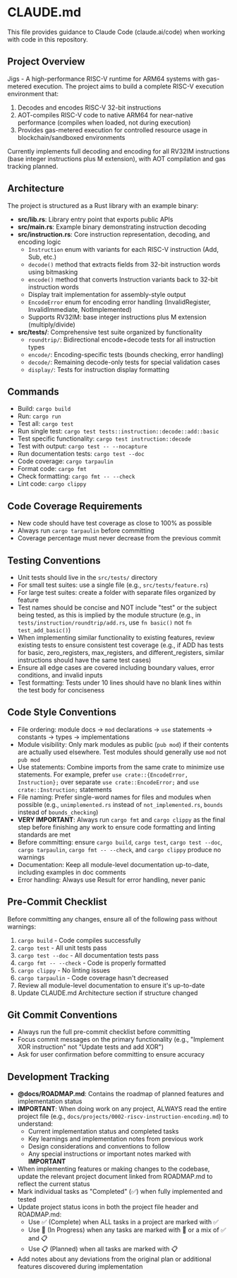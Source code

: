 # CLAUDE.md

This file provides guidance to Claude Code (claude.ai/code) when working with code in this repository.

## Project Overview
Jigs - A high-performance RISC-V runtime for ARM64 systems with gas-metered execution. The project aims to build a complete RISC-V execution environment that:
1. Decodes and encodes RISC-V 32-bit instructions
2. AOT-compiles RISC-V code to native ARM64 for near-native performance (compiles when loaded, not during execution)
3. Provides gas-metered execution for controlled resource usage in blockchain/sandboxed environments

Currently implements full decoding and encoding for all RV32IM instructions (base integer instructions plus M extension), with AOT compilation and gas tracking planned.

## Architecture
The project is structured as a Rust library with an example binary:
- **src/lib.rs**: Library entry point that exports public APIs
- **src/main.rs**: Example binary demonstrating instruction decoding
- **src/instruction.rs**: Core instruction representation, decoding, and encoding logic
  - `Instruction` enum with variants for each RISC-V instruction (Add, Sub, etc.)
  - `decode()` method that extracts fields from 32-bit instruction words using bitmasking
  - `encode()` method that converts Instruction variants back to 32-bit instruction words
  - Display trait implementation for assembly-style output
  - `EncodeError` enum for encoding error handling (InvalidRegister, InvalidImmediate, NotImplemented)
  - Supports RV32IM: base integer instructions plus M extension (multiply/divide)
- **src/tests/**: Comprehensive test suite organized by functionality
  - `roundtrip/`: Bidirectional encode+decode tests for all instruction types
  - `encode/`: Encoding-specific tests (bounds checking, error handling)
  - `decode/`: Remaining decode-only tests for special validation cases
  - `display/`: Tests for instruction display formatting

## Commands
- Build: `cargo build`
- Run: `cargo run`
- Test all: `cargo test`
- Run single test: `cargo test tests::instruction::decode::add::basic`
- Test specific functionality: `cargo test instruction::decode`
- Test with output: `cargo test -- --nocapture`
- Run documentation tests: `cargo test --doc`
- Code coverage: `cargo tarpaulin`
- Format code: `cargo fmt`
- Check formatting: `cargo fmt -- --check`
- Lint code: `cargo clippy`

## Code Coverage Requirements
- New code should have test coverage as close to 100% as possible
- Always run `cargo tarpaulin` before committing
- Coverage percentage must never decrease from the previous commit

## Testing Conventions
- Unit tests should live in the `src/tests/` directory
- For small test suites: use a single file (e.g., `src/tests/feature.rs`)
- For large test suites: create a folder with separate files organized by feature
- Test names should be concise and NOT include "test" or the subject being tested, as this is implied by the module structure (e.g., in `tests/instruction/roundtrip/add.rs`, use `fn basic()` not `fn test_add_basic()`)
- When implementing similar functionality to existing features, review existing tests to ensure consistent test coverage (e.g., if ADD has tests for basic, zero_registers, max_registers, and different_registers, similar instructions should have the same test cases)
- Ensure all edge cases are covered including boundary values, error conditions, and invalid inputs
- Test formatting: Tests under 10 lines should have no blank lines within the test body for conciseness

## Code Style Conventions
- File ordering: module docs → `mod` declarations → `use` statements → constants → types → implementations
- Module visibility: Only mark modules as public (`pub mod`) if their contents are actually used elsewhere. Test modules should generally use `mod` not `pub mod`
- Use statements: Combine imports from the same crate to minimize use statements. For example, prefer `use crate::{EncodeError, Instruction};` over separate `use crate::EncodeError;` and `use crate::Instruction;` statements
- File naming: Prefer single-word names for files and modules when possible (e.g., `unimplemented.rs` instead of `not_implemented.rs`, `bounds` instead of `bounds_checking`)
- **VERY IMPORTANT**: Always run `cargo fmt` and `cargo clippy` as the final step before finishing any work to ensure code formatting and linting standards are met
- Before committing: ensure `cargo build`, `cargo test`, `cargo test --doc`, `cargo tarpaulin`, `cargo fmt -- --check`, and `cargo clippy` produce no warnings
- Documentation: Keep all module-level documentation up-to-date, including examples in doc comments
- Error handling: Always use Result for error handling, never panic

## Pre-Commit Checklist
Before committing any changes, ensure all of the following pass without warnings:
1. `cargo build` - Code compiles successfully
2. `cargo test` - All unit tests pass
3. `cargo test --doc` - All documentation tests pass
4. `cargo fmt -- --check` - Code is properly formatted
5. `cargo clippy` - No linting issues
6. `cargo tarpaulin` - Code coverage hasn't decreased
7. Review all module-level documentation to ensure it's up-to-date
8. Update CLAUDE.md Architecture section if structure changed

## Git Commit Conventions
- Always run the full pre-commit checklist before committing
- Focus commit messages on the primary functionality (e.g., "Implement XOR instruction" not "Update tests and add XOR")
- Ask for user confirmation before committing to ensure accuracy

## Development Tracking
- **@docs/ROADMAP.md**: Contains the roadmap of planned features and implementation status
- **IMPORTANT**: When doing work on any project, ALWAYS read the entire project file (e.g., `docs/projects/0002-riscv-instruction-encoding.md`) to understand:
  - Current implementation status and completed tasks
  - Key learnings and implementation notes from previous work
  - Design considerations and conventions to follow
  - Any special instructions or important notes marked with **IMPORTANT**
- When implementing features or making changes to the codebase, update the relevant project document linked from ROADMAP.md to reflect the current status
- Mark individual tasks as "Completed" (✅) when fully implemented and tested
- Update project status icons in both the project file header and ROADMAP.md:
  - Use ✅ (Complete) when ALL tasks in a project are marked with ✅
  - Use 🚧 (In Progress) when any tasks are marked with 🚧 or a mix of ✅ and 📋
  - Use 📋 (Planned) when all tasks are marked with 📋
- Add notes about any deviations from the original plan or additional features discovered during implementation
